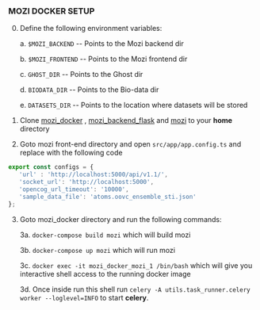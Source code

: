 ### MOZI DOCKER SETUP
0. Define the following environment variables:

    a. `$MOZI_BACKEND` -- Points to the Mozi backend dir

    b. `$MOZI_FRONTEND` -- Points to the Mozi frontend dir 

    c. `GHOST_DIR` -- Points to the Ghost dir

    d. `BIODATA_DIR` -- Points to the Bio-data dir

    e. `DATASETS_DIR` -- Points to the location where datasets will be stored

1. Clone [mozi_docker](http://github.com/Habush/mozi_docker) , [mozi_backend_flask](https://gitlab.com/icog-labs/mozi_backend_flask.git) and [mozi](https://gitlab.com/icog-labs/mozi.git) to your **home** directory
2. Goto mozi front-end directory and open `src/app/app.config.ts` and replace with the following code
 ``` javascript 
 export const configs = {
    'url' : 'http://localhost:5000/api/v1.1/',
    'socket_url': 'http://localhost:5000',
    'opencog_url_timeout': '10000',
    'sample_data_file': 'atoms.oovc_ensemble_sti.json'
};
``` 
3. Goto mozi_docker directory and run the following commands:

    3a. `docker-compose build mozi` which will build mozi

    3b. `docker-compose up mozi` which will run mozi

    3c. `docker exec -it mozi_docker_mozi_1 /bin/bash` which will give 
    you interactive shell access to the running docker image

    3d. Once inside run this shell run `celery -A utils.task_runner.celery worker --loglevel=INFO` to start **celery**. 

